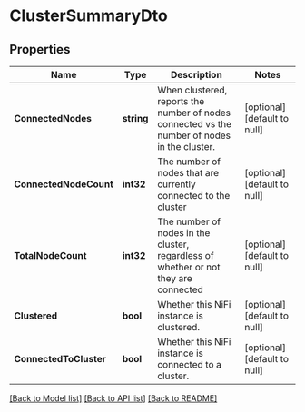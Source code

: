 # ClusterSummaryDto

## Properties
Name | Type | Description | Notes
------------ | ------------- | ------------- | -------------
**ConnectedNodes** | **string** | When clustered, reports the number of nodes connected vs the number of nodes in the cluster. | [optional] [default to null]
**ConnectedNodeCount** | **int32** | The number of nodes that are currently connected to the cluster | [optional] [default to null]
**TotalNodeCount** | **int32** | The number of nodes in the cluster, regardless of whether or not they are connected | [optional] [default to null]
**Clustered** | **bool** | Whether this NiFi instance is clustered. | [optional] [default to null]
**ConnectedToCluster** | **bool** | Whether this NiFi instance is connected to a cluster. | [optional] [default to null]

[[Back to Model list]](../README.md#documentation-for-models) [[Back to API list]](../README.md#documentation-for-api-endpoints) [[Back to README]](../README.md)


